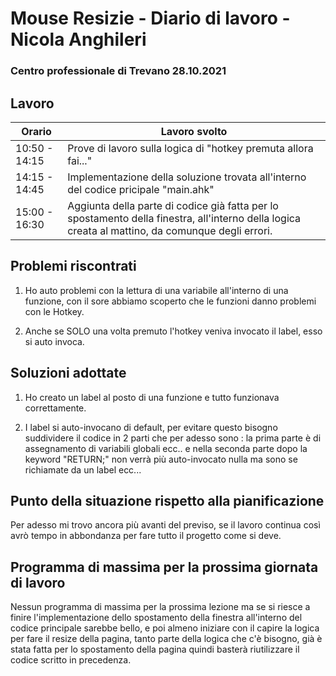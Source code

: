 # Mouse Resizie - Diario di lavoro - Nicola Anghileri
### Centro professionale di Trevano 28.10.2021

## Lavoro

|Orario        |Lavoro svolto                                     
|--------------|------------------------------------------------- |
|10:50 - 14:15 | Prove di lavoro sulla logica di "hotkey premuta allora fai..."  |
|14:15 - 14:45 | Implementazione della soluzione trovata all'interno del codice pricipale "main.ahk" |
|15:00 - 16:30 | Aggiunta della parte di codice già fatta per lo spostamento della finestra, all'interno della logica creata al mattino, da comunque degli errori. |


## Problemi riscontrati

1. Ho auto problemi con la lettura di una variabile all'interno di una funzione, con il sore abbiamo scoperto che le funzioni danno problemi con le Hotkey.

2. Anche se SOLO una volta premuto l'hotkey veniva invocato il label, esso si auto invoca.

## Soluzioni adottate

1. Ho creato un label al posto di una funzione e tutto funzionava correttamente.

2. I label si auto-invocano di default, per evitare questo bisogno suddividere il codice in 2 parti che per adesso sono : la prima parte è di assegnamento di variabili globali ecc.. e nella seconda parte dopo la keyword "RETURN;" non verrà più auto-invocato nulla ma sono se richiamate da un label ecc...

## Punto della situazione rispetto alla pianificazione
Per adesso mi trovo ancora più avanti del previso, se il lavoro continua così avrò tempo in abbondanza per fare tutto il progetto come si deve.

## Programma di massima per la prossima giornata di lavoro
Nessun programma di massima per la prossima lezione ma se si riesce a finire l'implementazione dello spostamento della finestra all'interno del codice principale sarebbe bello, e poi almeno iniziare con il capire la logica per fare il resize della pagina, tanto parte della logica che c'è bisogno, già è stata fatta per lo spostamento della pagina quindi basterà riutilizzare il codice scritto in precedenza.